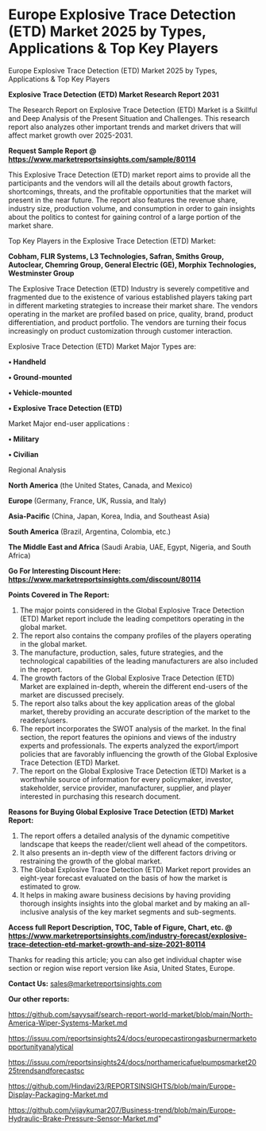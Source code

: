 # Europe Explosive Trace Detection (ETD) Market 2025 by Types, Applications & Top Key Players
Europe Explosive Trace Detection (ETD) Market 2025 by Types, Applications & Top Key Players

<strong>Explosive Trace Detection (ETD) Market Research Report 2031</strong>

The Research Report on Explosive Trace Detection (ETD) Market is a Skillful and Deep Analysis of the Present Situation and Challenges. This research report also analyzes other important trends and market drivers that will affect market growth over 2025-2031.

<strong>Request Sample Report @ <a href=https://www.marketreportsinsights.com/sample/80114>https://www.marketreportsinsights.com/sample/80114</a></strong>

This Explosive Trace Detection (ETD) market report aims to provide all the participants and the vendors will all the details about growth factors, shortcomings, threats, and the profitable opportunities that the market will present in the near future. The report also features the revenue share, industry size, production volume, and consumption in order to gain insights about the politics to contest for gaining control of a large portion of the market share.

Top Key Players in the Explosive Trace Detection (ETD) Market:

<strong>Cobham, FLIR Systems, L3 Technologies, Safran, Smiths Group, Autoclear, Chemring Group, General Electric (GE), Morphix Technologies, Westminster Group</strong>

The Explosive Trace Detection (ETD) Industry is severely competitive and fragmented due to the existence of various established players taking part in different marketing strategies to increase their market share. The vendors operating in the market are profiled based on price, quality, brand, product differentiation, and product portfolio. The vendors are turning their focus increasingly on product customization through customer interaction.

Explosive Trace Detection (ETD) Market Major Types are:

<strong>• Handheld

• Ground-mounted

• Vehicle-mounted

• Explosive Trace Detection (ETD)</strong>

Market Major end-user applications :

<strong>• Military

• Civilian</strong>

Regional Analysis

</u><strong><b>North America</b></strong> (the United States, Canada, and Mexico)

<strong><b>Europe </b></strong>(Germany, France, UK, Russia, and Italy)

<strong><b>Asia-Pacific</b></strong> (China, Japan, Korea, India, and Southeast Asia)

<strong><b>South America</b></strong> (Brazil, Argentina, Colombia, etc.)

<strong><b>The Middle East and Africa</b></strong> (Saudi Arabia, UAE, Egypt, Nigeria, and South Africa)

<strong>Go For Interesting Discount Here: <a href=https://www.marketreportsinsights.com/discount/80114>https://www.marketreportsinsights.com/discount/80114</a></strong>

<strong>Points Covered in The Report:</strong>
<ol>
  <li>The major points considered in the Global Explosive Trace Detection (ETD) Market report include the leading competitors operating in the global market.</li>
  <li>The report also contains the company profiles of the players operating in the global market.</li>
  <li>The manufacture, production, sales, future strategies, and the technological capabilities of the leading manufacturers are also included in the report.</li>
  <li>The growth factors of the Global Explosive Trace Detection (ETD) Market are explained in-depth, wherein the different end-users of the market are discussed precisely.</li>
  <li>The report also talks about the key application areas of the global market, thereby providing an accurate description of the market to the readers/users.</li>
  <li>The report incorporates the SWOT analysis of the market. In the final section, the report features the opinions and views of the industry experts and professionals. The experts analyzed the export/import policies that are favorably influencing the growth of the Global Explosive Trace Detection (ETD) Market.</li>
  <li>The report on the Global Explosive Trace Detection (ETD) Market is a worthwhile source of information for every policymaker, investor, stakeholder, service provider, manufacturer, supplier, and player interested in purchasing this research document.</li>
</ol>
<strong>Reasons for Buying Global Explosive Trace Detection (ETD) Market Report:</strong>

<ol>
  <li>The report offers a detailed analysis of the dynamic competitive landscape that keeps the reader/client well ahead of the competitors.</li>
  <li>It also presents an in-depth view of the different factors driving or restraining the growth of the global market.</li>
  <li>The Global Explosive Trace Detection (ETD) Market report provides an eight-year forecast evaluated on the basis of how the market is estimated to grow.</li>
  <li>It helps in making aware business decisions by having providing thorough insights insights into the global market and by making an all-inclusive analysis of the key market segments and sub-segments.</li>
</ol>
<strong>Access full Report Description, TOC, Table of Figure, Chart, etc. @ <a href=https://www.marketreportsinsights.com/industry-forecast/explosive-trace-detection-etd-market-growth-and-size-2021-80114>https://www.marketreportsinsights.com/industry-forecast/explosive-trace-detection-etd-market-growth-and-size-2021-80114</a></strong>


Thanks for reading this article; you can also get individual chapter wise section or region wise report version like Asia, United States, Europe.

<strong>Contact Us:</strong>
sales@marketreportsinsights.com

<strong>Our other reports:</strong>

<a href=https://github.com/sayysaif/search-report-world-market/blob/main/North-America-Wiper-Systems-Market.md>https://github.com/sayysaif/search-report-world-market/blob/main/North-America-Wiper-Systems-Market.md</a>

<a href=https://issuu.com/reportsinsights24/docs/europecastirongasburnermarketopportunityanalytical>https://issuu.com/reportsinsights24/docs/europecastirongasburnermarketopportunityanalytical</a>

<a href=https://issuu.com/reportsinsights24/docs/northamericafuelpumpsmarket2025trendsandforecastsc>https://issuu.com/reportsinsights24/docs/northamericafuelpumpsmarket2025trendsandforecastsc</a>

<a href=https://github.com/Hindavi23/REPORTSINSIGHTS/blob/main/Europe-Display-Packaging-Market.md>https://github.com/Hindavi23/REPORTSINSIGHTS/blob/main/Europe-Display-Packaging-Market.md</a>

<a href=https://github.com/vijaykumar207/Business-trend/blob/main/Europe-Hydraulic-Brake-Pressure-Sensor-Market.md>https://github.com/vijaykumar207/Business-trend/blob/main/Europe-Hydraulic-Brake-Pressure-Sensor-Market.md</a>"
